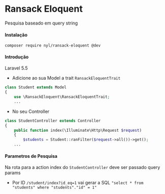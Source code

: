 #  Ransack Eloquent

Pesquisa baseado em query string

#### Instalação
```
composer require nyl/ransack-eloquent @dev
```

#### Introdução

Laravel 5.5
 - Adicione ao sua Model a trait `RansackEloquentTrait`
```php
class Student extends Model
{
    use \RansackEloquent\RansackEloquentTrait;
    ...
```
 - No seu Controller
```php
class StudentController extends Controller
{
    public function index(\Illuminate\Http\Request $request)
    {
        $students = Student::ranFilter($request->all())->get();
    ...
```

#### Parametros de Pesquisa
 Na rota para a action index do `StudentController` deve ser passado query params

- Por ID `/student/index?id_eq=1` vai gerar a SQL `"select * from "students" where "students"."id" = 1"`